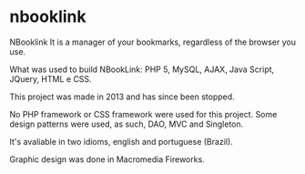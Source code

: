 # nbooklink
NBooklink It is a manager of your bookmarks, regardless of the browser you use.

What was used to build NBookLink: PHP 5, MySQL, AJAX, Java Script, JQuery, HTML e CSS. 

This project was made in 2013 and has since been stopped. 
 
No PHP framework or CSS framework were used for this project. Some design patterns were used, as such, DAO, MVC and Singleton.

It's avaliable in two idioms, english and portuguese (Brazil).

Graphic design was done in Macromedia Fireworks.

